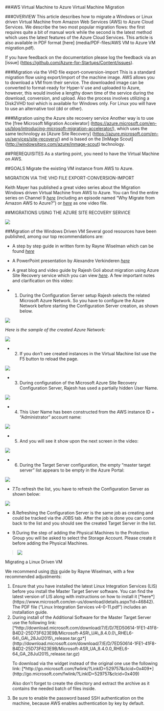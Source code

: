 ##AWS Virtual Machine to Azure Virtual Machine Migration

###OVERVIEW
This article describes how to migrate a Windows or Linux driven Virtual Machine from Amazon Web Services (AWS) to Azure Cloud Services. We describe the two most popular migration flows: the first requires quite a bit of manual work while the second is the latest method which uses the latest features of the Azure Cloud Services.  This article is also available in PDF format [here] (media/PDF-files/AWS VM to Azure VM migration.pdf).

If you have feedback on the documentation please log the feedback via an [issue] (https://github.com/Azure-for-Startups/Content/issues).

###<span id="h.e2w4a2lg01ys" class="anchor"></span>Migration via the VHD file export-conversion-import
This is a standard migration flow using export/import of the machine image. AWS allows you to download a VM from their service. The downloaded image can be converted to format-ready for Hyper-V use and uploaded to Azure, however, this would involve a lengthy down time of the service during the download, conversion, and upload. Also the process involves utilizing a Disk2VHD tool which is available for Windows only. For Linux you will have to use an alternative tool (dd or other).  

###<span id="h.9sexun7bmltl" class="anchor"></span>Migration using the Azure site recovery service
Another way is to use the [free Microsoft Migration Accelerator] (https://azure.microsoft.com/en-us/blog/introducing-microsoft-migration-accelerator/), which uses the same technology as [Azure Site Recovery] (https://azure.microsoft.com/en-us/services/site-recovery/) and is based on the [InMage Scout] (http://windowsitpro.com/azure/inmage-scout) technology.  

<span id="h.818wt9bahtb8" class="anchor"></span>

##PREREQUISITES
As a starting point, you need to have the Virtual Machine on AWS.   

##<span id="h.u2kzsqyau5hx" class="anchor"></span>GOALS
Migrate the existing VM instance from AWS to Azure.  

<span id="h.dlff5qr67o7i" class="anchor"></span>MIGRATION VIA THE VHD
FILE EXPORT-CONVERSION-IMPORT

Keith Mayer has published a great video series about the Migration Windows driven Virtual Machine from AWS to Azure. You can find the entire series on Channel 9 [*here*](https://channel9.msdn.com/Series/Migrating-Virtual-Machines-from-Amazon-AWS-to-Microsoft-Azure)
(including an episode named “Why Migrate from Amazon AWS to Azure?”) or [*here*](https://channel9.msdn.com/Shows/TechNet+Radio/TechNet-Radio-How-to-Migrate-Your-Virtual-Machines-from-Amazon-Web-Services-to-Windows-Azure)
as one video file.  

<span id="h.c5rpsdy8g2ak" class="anchor"></span>

##MIGRATIONS USING THE AZURE SITE RECOVERY SERVICE

![](media/04/image1.png)

##<span id="h.qat45t5bjxwh" class="anchor"></span>Migration of the Windows
Driven VM
Several good resources have been published, among our top recommendations are:  

- A step by step guide in written form by Rayne Wiselman which can be found [*here*](https://azure.microsoft.com/en-us/documentation/articles/site-recovery-migrate-aws-to-azure/)

- A PowerPoint presentation by Alexandre Verkinderen [*here*](http://www.slideshare.net/alexandreverkinderen/expertslive-azure-site-recovery)

- A great blog and video guide by Rajesh Goli about migration using Azure Site Recovery service which you can view [*here*](https://azure.microsoft.com/en-us/blog/seamlessly-migrate-your-application-from-aws-to-azure-in-4-simple-steps/).  A few important notes and clarification on this video:


- 1. During the Configuration Server setup Rajesh selects the related Microsoft Azure Network. So you have to configure the Azure Network before starting the Configuration Server creation, as shown below.

![](media/04/image2.png)

*Here is the sample of the created Azure Network:*

![](media/04/image3.png) 

- 2. If you don’t see created instances in the Virtual Machine list use the F5 button to reload the page.

![](media/04/image4.png)

- 3. During configuration of the Microsoft Azure Site Recovery Configuration Server, Rajesh has used a partially hidden User Name.   

![](media/04/image5.png)

- 4. This User Name has been constructed from the AWS instance ID + “Administrator” account name: 

![](media/04/image6.png)

- 5. And you will see it show upon the next screen in the video:

![](media/04/image7.png)

- 6. During the Target Server configuration, the empty “master target server” list appears to be empty in the Azure Portal: 

![](media/04/image8.png)

- 7.To refresh the list, you have to refresh the Configuration Server as shown below: 

 ![](media/04/image9.png)

- 8.Refreshing the Configuration Server is the same job as creating and could be tracked via the JOBS tab. After the job is done you can come back to the list and you should see the created Target Server in the list. 
  
- 9.During the step of adding the Physical Machines to the Protection Group you will be asked to select the Storage Account. Please create it before adding the Physical Machines.


> ![](media/04/image10.png)

<span id="h.1pw2o97vjuy6" class="anchor"></span>Migrating a Linux Driven
VM

We recommend using [*this*](https://azure.microsoft.com/en-us/documentation/articles/site-recovery-migrate-aws-to-azure/) guide by Rayne Wiselman, with a few recommended adjustments:
<ol type="1">
<li>Ensure that you have installed the latest Linux Integration Services (LIS) before you install the Master Target Server software. You can find the latest version of LIS along with instructions on how to install it [*here*](https://www.microsoft.com/en-us/download/details.aspx?id=46842).  The PDF file (“Linux Integration Services v4-0-11.pdf”) includes an installation guide.   </li>

<li>During install of the Additional Software for the Master Target Server use the following link:    </li> [*http://download.microsoft.com/download/7/E/D/7ED50614-1FE1-41F8-B4D2-25D73F623E9B/Microsoft-ASR\_UA\_8.4.0.0\_RHEL6-64\_GA\_28Jul2015\_release.tar.gz*](http://download.microsoft.com/download/7/E/D/7ED50614-1FE1-41F8-B4D2-25D73F623E9B/Microsoft-ASR_UA_8.4.0.0_RHEL6-64_GA_28Jul2015_release.tar.gz)

<p>To download via the widget instead of the original one use the following link: [*http://go.microsoft.com/fwlink/?LinkID=529757&clcid=0x409*](http://go.microsoft.com/fwlink/?LinkID=529757&clcid=0x409)</p>
<p>Also don't forget to create the directory and extract the archive as it contains the needed batch of files inside.</p>

<li>Be sure to enable the password based SSH authentication on the machine, because AWS enables authentication by key by default.  </li>
</ol>

